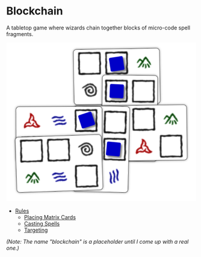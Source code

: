 # Blockchain

A tabletop game where wizards chain together blocks of micro-code spell fragments.

![Sample card layout](img/cards-intro.png)

* [Rules](rules.md)
   * [Placing Matrix Cards](placing-matrix-cards.md)
	* [Casting Spells](casting-spells.md)
	* [Targeting](targeting.md)

_(Note: The name "blockchain" is a placeholder until
I come up with a real one.)_
